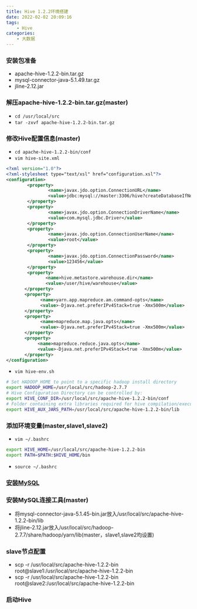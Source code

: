 ```yaml
---
title: Hive 1.2.2环境搭建
date: 2022-02-02 20:09:16
tags:
	- Hive
categories:
	- 大数据
---
```


### 安装包准备

* apache-hive-1.2.2-bin.tar.gz
* mysql-connector-java-5.1.49.tar.gz
* jline-2.12.jar

### 解压apache-hive-1.2.2-bin.tar.gz(master)

* `cd /usr/local/src`
* `tar -zxvf apache-hive-1.2.2-bin.tar.gz`

### 修改Hive配置信息(master)

* `cd apache-hive-1.2.2-bin/conf`
* `vim hive-site.xml`

```xml
<?xml version="1.0"?>
<?xml-stylesheet type="text/xsl" href="configuration.xsl"?>
<configuration>
        <property>
                <name>javax.jdo.option.ConnectionURL</name>
                <value>jdbc:mysql://master:3306/hive?createDatabaseIfNotExist=true&amp;useSSL=false</value>
        </property>
        <property>
                <name>javax.jdo.option.ConnectionDriverName</name>
                <value>com.mysql.jdbc.Driver</value>
        </property>
        <property>
                <name>javax.jdo.option.ConnectionUserName</name>
                <value>root</value>
        </property>
        <property>
                <name>javax.jdo.option.ConnectionPassword</name>
                <value>123456</value>
        </property>
        <property>
               <name>hive.metastore.warehouse.dir</name>                         
               <value>/user/hive/warehouse</value>
       </property>
       <property>
             <name>yarn.app.mapreduce.am.command-opts</name>
             <value>-Djava.net.preferIPv4Stack=true -Xmx500m</value>
       </property>
       <property>
             <name>mapreduce.map.java.opts</name>
             <value>-Djava.net.preferIPv4Stack=true -Xmx500m</value>
       </property>
       <property>
            <name>mapreduce.reduce.java.opts</name>
            <value>-Djava.net.preferIPv4Stack=true -Xmx500m</value>
       </property>
</configuration>
```

* `vim hive-env.sh`

```bash
# Set HADOOP_HOME to point to a specific hadoop install directory
export HADOOP_HOME=/usr/local/src/hadoop-2.7.7
# Hive Configuration Directory can be controlled by:
export HIVE_CONF_DIR=/usr/local/src/apache-hive-1.2.2-bin/conf
# Folder containing extra libraries required for hive compilation/execution can be controlled by:
export HIVE_AUX_JARS_PATH=/usr/local/src/apache-hive-1.2.2-bin/lib
```

### 添加环境变量(master,slave1,slave2)

* `vim ~/.bashrc`

```bash
export HIVE_HOME=/usr/local/src/apache-hive-1.2.2-bin
export PATH=$PATH:$HIVE_HOME/bin
```

* `source ~/.bashrc`

### [安装MySQL](https://zhoufeichi.com/2022/01/25/Centos-7-6安装Mysql/)

### 安装MySQL连接工具(master)

* 将mysql-connector-java-5.1.45-bin.jar放入/usr/local/src/apache-hive-1.2.2-bin/lib
* 将jline-2.12.jar放入/usr/local/src/hadoop-2.7.7/share/hadoop/yarn/lib(master，slave1,slave2均设置)

### slave节点配置

* scp -r /usr/local/src/apache-hive-1.2.2-bin root@slave1:/usr/local/src/apache-hive-1.2.2-bin
* scp -r /usr/local/src/apache-hive-1.2.2-bin root@slave2:/usr/local/src/apache-hive-1.2.2-bin

### 启动Hive
